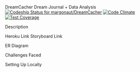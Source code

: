 DreamCacher
Dream Journal + Data Analysis
[ ![Codeship Status for margonaut/DreamCacher](https://codeship.com/projects/17440400-492e-0133-6ea0-168d58eb1296/status?branch=master)](https://codeship.com/projects/105535) [![Code Climate](https://codeclimate.com/github/margonaut/DreamCacher/badges/gpa.svg)](https://codeclimate.com/github/margonaut/DreamCacher) [![Test Coverage](https://codeclimate.com/github/margonaut/DreamCacher/badges/coverage.svg)](https://codeclimate.com/github/margonaut/DreamCacher/coverage)

Description

Heroku Link
Storyboard Link

ER Diagram

Challenges Faced

Setting Up Locally

